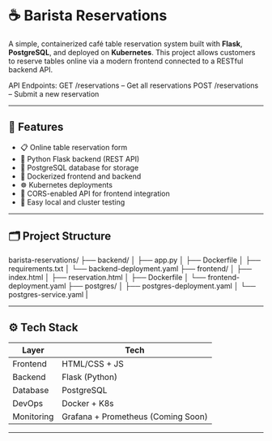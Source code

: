 # ☕ Barista Reservations

A simple, containerized café table reservation system built with **Flask**, **PostgreSQL**, and deployed on **Kubernetes**. This project allows customers to reserve tables online via a modern frontend connected to a RESTful backend API.

API Endpoints:
GET /reservations – Get all reservations
POST /reservations – Submit a new reservation

---

## 🚀 Features

- 📋 Online table reservation form
- 🔧 Python Flask backend (REST API)
- 🐘 PostgreSQL database for storage
- 🐳 Dockerized frontend and backend
- ☸️ Kubernetes deployments
- 📡 CORS-enabled API for frontend integration
- 🧪 Easy local and cluster testing

---

## 🗂️ Project Structure

barista-reservations/ ├── backend/ │ ├── app.py │ ├── Dockerfile │ ├── requirements.txt │ └── backend-deployment.yaml ├── frontend/ │ ├── index.html │ ├── reservation.html │ ├── Dockerfile │ └── frontend-deployment.yaml ├── postgres/ │ ├── postgres-deployment.yaml │ └── postgres-service.yaml |


---

## ⚙️ Tech Stack

| Layer        | Tech          |
|--------------|---------------|
| Frontend     | HTML/CSS + JS |
| Backend      | Flask (Python)|
| Database     | PostgreSQL    |
| DevOps       | Docker + K8s  |
| Monitoring   | Grafana + Prometheus (Coming Soon) |

---
